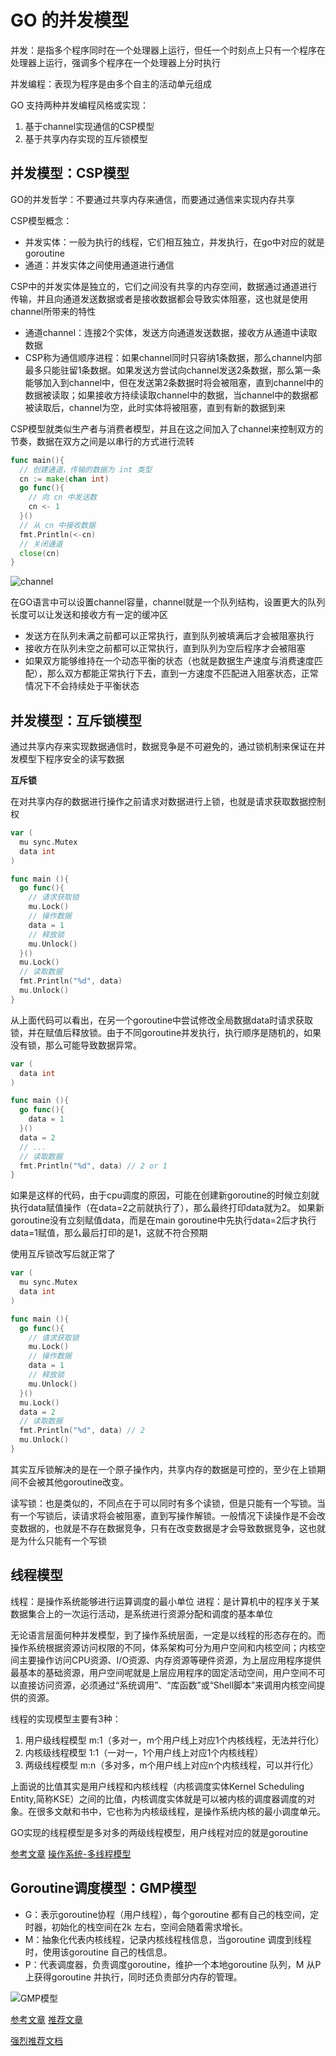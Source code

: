 # GO 的并发模型

并发：是指多个程序同时在一个处理器上运行，但任一个时刻点上只有一个程序在处理器上运行，强调多个程序在一个处理器上分时执行

并发编程：表现为程序是由多个自主的活动单元组成

GO 支持两种并发编程风格或实现：

1. 基于channel实现通信的CSP模型
2. 基于共享内存实现的互斥锁模型

## 并发模型：CSP模型

GO的并发哲学：不要通过共享内存来通信，而要通过通信来实现内存共享

CSP模型概念：

- 并发实体：一般为执行的线程，它们相互独立，并发执行，在go中对应的就是goroutine
- 通道：并发实体之间使用通道进行通信

CSP中的并发实体是独立的，它们之间没有共享的内存空间，数据通过通道进行传输，并且向通道发送数据或者是接收数据都会导致实体阻塞，这也就是使用channel所带来的特性

- 通道channel：连接2个实体，发送方向通道发送数据，接收方从通道中读取数据
- CSP称为通信顺序进程：如果channel同时只容纳1条数据，那么channel内部最多只能驻留1条数据。如果发送方尝试向channel发送2条数据，那么第一条能够加入到channel中，但在发送第2条数据时将会被阻塞，直到channel中的数据被读取；如果接收方持续读取channel中的数据，当channel中的数据都被读取后，channel为空，此时实体将被阻塞，直到有新的数据到来

CSP模型就类似生产者与消费者模型，并且在这之间加入了channel来控制双方的节奏，数据在双方之间是以串行的方式进行流转

```go
func main(){
  // 创建通道，传输的数据为 int 类型
  cn := make(chan int)
  go func(){
    // 向 cn 中发送数
    cn <- 1
  }()
  // 从 cn 中接收数据
  fmt.Println(<-cn)
  // 关闭通道
  close(cn)
}
```

![channel](./img/1.png)

在GO语言中可以设置channel容量，channel就是一个队列结构，设置更大的队列长度可以让发送和接收方有一定的缓冲区

- 发送方在队列未满之前都可以正常执行，直到队列被填满后才会被阻塞执行
- 接收方在队列未空之前都可以正常执行，直到队列为空后程序才会被阻塞
- 如果双方能够维持在一个动态平衡的状态（也就是数据生产速度与消费速度匹配），那么双方都能正常执行下去，直到一方速度不匹配进入阻塞状态，正常情况下不会持续处于平衡状态

## 并发模型：互斥锁模型

通过共享内存来实现数据通信时，数据竞争是不可避免的，通过锁机制来保证在并发模型下程序安全的读写数据

**互斥锁**

在对共享内存的数据进行操作之前请求对数据进行上锁，也就是请求获取数据控制权

```go
var (
  mu sync.Mutex
  data int
)

func main (){
  go func(){
    // 请求获取锁
    mu.Lock()
    // 操作数据
    data = 1
    // 释放锁
    mu.Unlock()
  }()
  mu.Lock()
  // 读取数据
  fmt.Println("%d", data)
  mu.Unlock()
}
```

从上面代码可以看出，在另一个goroutine中尝试修改全局数据data时请求获取锁，并在赋值后释放锁。由于不同goroutine并发执行，执行顺序是随机的，如果没有锁，那么可能导致数据异常。

```go
var (
  data int
)

func main (){
  go func(){
    data = 1
  }()
  data = 2
  // ...
  // 读取数据
  fmt.Println("%d", data) // 2 or 1
}
```

如果是这样的代码，由于cpu调度的原因，可能在创建新goroutine的时候立刻就执行data赋值操作（在data=2之前就执行了），那么最终打印data就为2。
如果新goroutine没有立刻赋值data，而是在main goroutine中先执行data=2后才执行data=1赋值，那么最后打印的是1，这就不符合预期

使用互斥锁改写后就正常了

```go
var (
  mu sync.Mutex
  data int
)

func main (){
  go func(){
    // 请求获取锁
    mu.Lock()
    // 操作数据
    data = 1
    // 释放锁
    mu.Unlock()
  }()
  mu.Lock()
  data = 2
  // 读取数据
  fmt.Println("%d", data) // 2
  mu.Unlock()
}
```

其实互斥锁解决的是在一个原子操作内，共享内存的数据是可控的，至少在上锁期间不会被其他goroutine改变。

读写锁：也是类似的，不同点在于可以同时有多个读锁，但是只能有一个写锁。当有一个写锁后，读请求将会被阻塞，直到写操作解锁。一般情况下读操作是不会改变数据的，也就是不存在数据竞争，只有在改变数据是才会导致数据竞争，这也就是为什么只能有一个写锁

## 线程模型

线程：是操作系统能够进行运算调度的最小单位
进程：是计算机中的程序关于某数据集合上的一次运行活动，是系统进行资源分配和调度的基本单位

无论语言层面何种并发模型，到了操作系统层面，一定是以线程的形态存在的。而操作系统根据资源访问权限的不同，体系架构可分为用户空间和内核空间；内核空间主要操作访问CPU资源、I/O资源、内存资源等硬件资源，为上层应用程序提供最基本的基础资源，用户空间呢就是上层应用程序的固定活动空间，用户空间不可以直接访问资源，必须通过“系统调用”、“库函数”或“Shell脚本”来调用内核空间提供的资源。

线程的实现模型主要有3种：

1. 用户级线程模型 m:1（多对一，m个用户线上对应1个内核线程，无法并行化）
2. 内核级线程模型 1:1（一对一，1个用户线上对应1个内核线程）
3. 两级线程模型 m:n（多对多，m个用户线上对应n个内核线程，可以并行化）

上面说的比值其实是用户线程和内核线程（内核调度实体Kernel Scheduling Entity,简称KSE）之间的比值，内核调度实体就是可以被内核的调度器调度的对象。在很多文献和书中，它也称为内核级线程，是操作系统内核的最小调度单元。

GO实现的线程模型是多对多的两级线程模型，用户线程对应的就是goroutine

[参考文章](https://blog.csdn.net/csy2005csy/article/details/120592566)
[操作系统-多线程模型](https://blog.csdn.net/qyb19970829/article/details/113621043)

## Goroutine调度模型：GMP模型

- G：表示goroutine协程（用户线程），每个goroutine 都有自己的栈空间，定时器，初始化的栈空间在2k 左右，空间会随着需求增长。
- M：抽象化代表内核线程，记录内核线程栈信息，当goroutine 调度到线程时，使用该goroutine 自己的栈信息。
- P：代表调度器，负责调度goroutine，维护一个本地goroutine 队列，M 从P 上获得goroutine 并执行，同时还负责部分内存的管理。

![GMP模型](./img/2.png)

[参考文章](https://learnku.com/articles/41728)
[推荐文章](https://blog.csdn.net/qq_37703224/article/details/121258233)

[强烈推荐文档](https://www.yuque.com/aceld/golang/ithv8f)